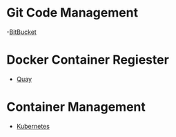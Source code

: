 # Git Code Management

  -[BitBucket](https://bitbucket.org/)

# Docker Container Regiester
 
  - [Quay](https://www.openshift.com/products/quay)
  
# Container Management

  - [Kubernetes](https://kubernetes.io/)